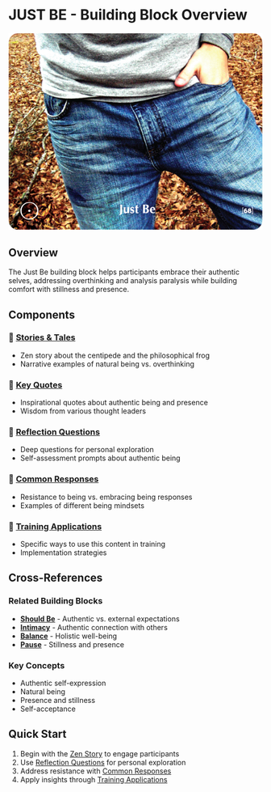 # JUST BE - Building Block Overview

![Just Be Card](../TCG-CARDS-H/Just_be.png)

## Overview
The Just Be building block helps participants embrace their authentic selves, addressing overthinking and analysis paralysis while building comfort with stillness and presence.

## Components

### 📖 [Stories & Tales](stories-tales.md)
- Zen story about the centipede and the philosophical frog
- Narrative examples of natural being vs. overthinking

### 💬 [Key Quotes](key-quotes.md)
- Inspirational quotes about authentic being and presence
- Wisdom from various thought leaders

### 🤔 [Reflection Questions](reflection-questions.md)
- Deep questions for personal exploration
- Self-assessment prompts about authentic being

### 💭 [Common Responses](common-responses.md)
- Resistance to being vs. embracing being responses
- Examples of different being mindsets

### 🎯 [Training Applications](training-applications.md)
- Specific ways to use this content in training
- Implementation strategies

## Cross-References

### Related Building Blocks
- **[Should Be](../should-be/README.md)** - Authentic vs. external expectations
- **[Intimacy](../intimacy/README.md)** - Authentic connection with others
- **[Balance](../balance/README.md)** - Holistic well-being
- **[Pause](../pause/README.md)** - Stillness and presence

### Key Concepts
- Authentic self-expression
- Natural being
- Presence and stillness
- Self-acceptance

## Quick Start
1. Begin with the [Zen Story](stories-tales.md) to engage participants
2. Use [Reflection Questions](reflection-questions.md) for personal exploration
3. Address resistance with [Common Responses](common-responses.md)
4. Apply insights through [Training Applications](training-applications.md)

